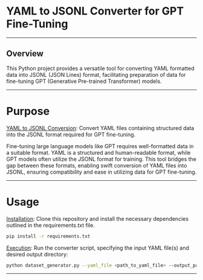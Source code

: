 # YAML to JSONL Converter for GPT Fine-Tuning
____________________________________________________________________________________________________________________________________________
## Overview
This Python project provides a versatile tool for converting YAML formatted data into JSONL (JSON Lines) format, facilitating preparation of data for fine-tuning GPT (Generative Pre-trained Transformer) models.
____________________________________________________________________________________________________________________________________________
# Purpose

<ins>YAML to JSONL Conversion</ins>: Convert YAML files containing structured data into the JSONL format required for GPT fine-tuning.

Fine-tuning large language models like GPT requires well-formatted data in a suitable format. YAML is a structured and human-readable format, while GPT models often utilize the JSONL format for training. This tool bridges the gap between these formats, enabling swift conversion of YAML files into JSONL, ensuring compatibility and ease in utilizing data for GPT fine-tuning.
____________________________________________________________________________________________________________________________________________
# Usage

<ins>Installation</ins>: Clone this repository and install the necessary dependencies outlined in the requirements.txt file.

```bash
pip install -r requirements.txt
```

<ins>Execution</ins>: Run the converter script, specifying the input YAML file(s) and desired output directory:

```bash
python dataset_generator.py --yaml_file <path_to_yaml_file> --output_path <output_directory>
```
____________________________________________________________________________________________________________________________________________
